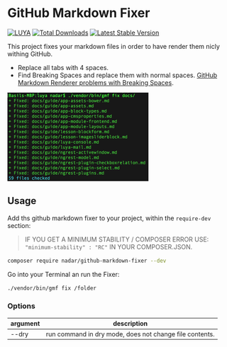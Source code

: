 # GitHub Markdown Fixer

[![LUYA](https://img.shields.io/badge/Powered%20by-LUYA-brightgreen.svg)](https://luya.io)
[![Total Downloads](https://poser.pugx.org/nadar/github-markdown-fixer/downloads)](https://packagist.org/packages/nadar/github-markdown-fixer)
[![Latest Stable Version](https://poser.pugx.org/nadar/github-markdown-fixer/v/stable)](https://packagist.org/packages/nadar/github-markdown-fixer)

This project fixes your markdown files in order to have render them nicly withing GitHub.

+ Replace all tabs with 4 spaces.
+ Find Breaking Spaces and replace them with normal spaces. [GitHub Markdown Renderer problems with Breaking Spaces](https://github.com/github/markup/issues/1054#issuecomment-300061967).

![GitHub Markdown Fixer in Action](screenshot.png)

## Usage

Add ths github markdown fixer to your project, within the `require-dev` section:

> IF YOU GET A MINIMUM STABILITY / COMPOSER ERROR USE: `"minimum-stability" : "RC"` IN YOUR COMPOSER.JSON.

```sh
composer require nadar/github-markdown-fixer --dev
```

Go into your Terminal an run the Fixer:

```sh
./vendor/bin/gmf fix /folder
```

### Options

|argument|description
|--------|----------
|--dry	 |run command in dry mode, does not change file contents.